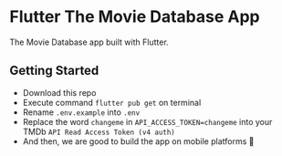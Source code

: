 # Flutter The Movie Database App

The Movie Database app built with Flutter.

## Getting Started

- Download this repo
- Execute command `flutter pub get` on terminal
- Rename `.env.example` into `.env`
- Replace the word `changeme` in `API_ACCESS_TOKEN=changeme` into your TMDb `API Read Access Token (v4 auth)`
- And then, we are good to build the app on mobile platforms 🙌
